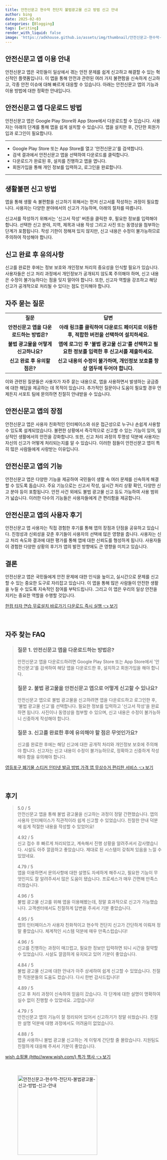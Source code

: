 ```yaml
---
title: 안전신문고 현수막 전단지 불법광고물 신고 방법 신고 안내
author: bing
date: 2025-02-03
categories: [Blogging]
tags: [writing]
render_with_liquid: false
image: 'https://adkhouse.github.io/assets/img/thumbnail/안전신문고-현수막-전단지-불법광고물-신고-방법-신고-안내.webp'
---
```



<h2 id='안전신문고 앱 이용 안내'>안전신문고 앱 이용 안내</h2>

<p>안전신문고 앱은 국민들이 일상에서 겪는 안전 문제를 쉽게 신고하고 해결할 수 있는 혁신적인 플랫폼입니다. 이 앱을 통해 안전과 관련된 여러 가지 불편함을 신속하게 신고하고, 각종 안전 이슈에 대해 빠르게 대응할 수 있습니다. 아래는 안전신문고 앱의 기능과 이용 방법에 대한 정확한 안내입니다.</p>

<h2 id='안전신문고 앱 다운로드 방법'>안전신문고 앱 다운로드 방법</h2>

<p>안전신문고 앱은 Google Play Store와 App Store에서 다운로드할 수 있습니다. 사용자는 아래의 단계를 통해 앱을 쉽게 설치할 수 있습니다. 앱을 설치한 후, 간단한 회원가입과 로그인이 필요합니다.</p>

<hr />

<ul>
    <li>Google Play Store 또는 App Store를 열고 '안전신문고'를 검색합니다.</li>
    <li>검색 결과에서 안전신문고 앱을 선택하여 다운로드를 클릭합니다.</li>
    <li>다운로드가 완료된 후, 설치를 진행하고 앱을 엽니다.</li>
    <li>회원가입을 통해 개인 정보를 입력하고, 로그인을 완료합니다.</li>
</ul>

<hr />

<h2 id='생활불편 신고 방법'>생활불편 신고 방법</h2>

<p>앱을 통해 생활 속 불편함을 신고하기 위해서는 먼저 신고서를 작성하는 과정이 필요합니다. 사용자는 다양한 분야에서의 신고가 가능하며, 아래의 절차를 따릅니다.</p>

<p>신고서를 작성하기 위해서는 '신고서 작성' 버튼을 클릭한 후, 필요한 정보를 입력해야 합니다. 선택한 신고 분야, 지역, 제목과 내용 작성 그리고 사진 또는 동영상을 첨부하는 단계가 포함됩니다. 작성 기한이 정해져 있지 않지만, 신고 내용은 수정이 불가능하므로 주의하여 작성해야 합니다.</p>

<h2 id='신고 완료 후 유의사항'>신고 완료 후 유의사항</h2>

<p>신고를 완료한 후에는 정보 보호와 개인정보 처리의 중요성을 인식할 필요가 있습니다. 사용자들은 신고 처리 과정에서 개인정보가 공개되지 않도록 주의해야 하며, 신고 내용은 수정이 불가능하다는 점을 잊지 말아야 합니다. 또한, 신고자 역할을 강조하고 해당 신고가 공개적으로 처리될 수 있다는 점도 인지해야 합니다.</p>

<h2 id='자주 묻는 질문'>자주 묻는 질문</h2>

<table>
    <tr>
        <td style="text-align: center; height: 17px;"><b>질문</b></td>
        <td style="text-align: center; height: 17px;"><b>답변</b></td>
    </tr>
    <tr>
        <td style="text-align: center; height: 17px;"><b>안전신문고 앱을 다운로드하는 방법은?</b></td>
        <td style="text-align: center; height: 17px;"><b>아래 링크를 클릭하여 다운로드 페이지로 이동한 후, 적합한 버전을 선택하여 설치하세요.</b></td>
    </tr>
    <tr>
        <td style="text-align: center; height: 17px;"><b>불법 광고물을 어떻게 신고하나요?</b></td>
        <td style="text-align: center; height: 17px;"><b>앱에 로그인 후 '불법 광고물 신고'를 선택하고 필요한 정보를 입력한 후 신고서를 제출하세요.</b></td>
    </tr>
    <tr>
        <td style="text-align: center; height: 17px;"><b>신고 완료 후 유의할 점은?</b></td>
        <td style="text-align: center; height: 17px;"><b>신고 내용의 수정이 불가하며, 개인정보 보호를 항상 염두에 두어야 합니다.</b></td>
    </tr>
</table>

<p>이와 관련된 질문들은 사용자가 자주 묻는 내용으로, 앱을 사용하면서 발생하는 궁금증에 대한 해답을 제공하는 데 목적이 있습니다. 추가적인 질문이나 도움이 필요할 경우 언제든지 서포트 팀에 문의하면 친절히 안내받을 수 있습니다.</p>

<h2 id='안전신문고 앱의 장점'>안전신문고 앱의 장점</h2>

<p>안전신문고 앱은 사용자 친화적인 인터페이스와 쉬운 접근성으로 누구나 손쉽게 사용할 수 있도록 설계되었습니다. 불편한 상황에서 즉각적으로 신고할 수 있는 기능이 있어, 일상적인 생활에서의 안전을 강화합니다. 또한, 신고 처리 과정의 투명성 덕분에 사용자는 자신의 신고가 어떻게 처리되는지를 알 수 있습니다. 이러한 점들이 안전신문고 앱이 특히 많은 사람들에게 사랑받는 이유입니다.</p>

<h2 id='안전신문고 앱의 기능'>안전신문고 앱의 기능</h2>

<p>안전신문고 앱은 다양한 기능을 제공하여 국민들이 생활 속 여러 문제를 신속하게 해결할 수 있도록 돕습니다. 주요 기능으로는 신고서 작성, 실시간 처리 상황 확인, 다양한 신고 분야 등이 포함됩니다. 안전 사건 외에도 불법 광고물 신고 등도 가능하여 사용 범위가 넓습니다. 이러한 다수의 기능들은 사용자들에게 큰 편리함을 제공합니다.</p>

<h2 id='안전신문고 앱의 사용자 후기'>안전신문고 앱의 사용자 후기</h2>

<p>안전신문고 앱 사용자는 직접 경험한 후기를 통해 앱의 장점과 단점을 공유하고 있습니다. 진정성과 신뢰성을 갖춘 후기들이 사용자의 선택에 많은 영향을 줍니다. 사용자는 신고 처리 속도와 결과에 대한 평가를 통해 앱에 대한 신뢰도를 형성하게 됩니다. 사용자들이 경험한 다양한 상황의 후기가 앱의 발전 방향에도 큰 영향을 미치고 있습니다.</p>

<h2 id='결론'>결론</h2>

<p>안전신문고 앱은 국민들에게 안전 문제에 대한 인식을 높이고, 실시간으로 문제를 신고할 수 있는 중요한 도구로 자리잡고 있습니다. 이 앱을 통해 많은 사람들이 안전한 생활을 누릴 수 있도록 지속적인 참여를 부탁드립니다. 그리고 이 앱은 우리의 일상 안전을 지키는 중요한 역할을 수행할 것입니다.</p>


<p><a class="click-button" title="한컴 타자 연습 무료설치 바로가기 다운로드 즉시 실행" href="https://adkhouse.github.io/posts/%ED%95%9C%EC%BB%B4-%ED%83%80%EC%9E%90-%EC%97%B0%EC%8A%B5-%EB%AC%B4%EB%A3%8C%EC%84%A4%EC%B9%98-%EB%B0%94%EB%A1%9C%EA%B0%80%EA%B8%B0-%EB%8B%A4%EC%9A%B4%EB%A1%9C%EB%93%9C-%EC%A6%89%EC%8B%9C-%EC%8B%A4%ED%96%89/" rel="dofollow">한컴 타자 연습 무료설치 바로가기 다운로드 즉시 실행 👈 보기</a></p><br>
<h2 id='자주_찾는_FAQ'>자주 찾는 FAQ</h2>
<div itemscope="" itemtype="https://schema.org/FAQPage"> 
<blockquote> 
<div itemscope="" itemprop="mainEntity" itemtype="https://schema.org/Question"> 
<h3 itemprop="name">질문 1. 안전신문고 앱을 다운로드하는 방법은?</h3> 
<div itemscope="" itemprop="acceptedAnswer" itemtype="https://schema.org/Answer"> 
<span itemprop="text"> 
<p>안전신문고 앱을 다운로드하려면 Google Play Store 또는 App Store에서 '안전신문고'를 검색하여 해당 앱을 다운로드한 후, 설치하고 회원가입을 해야 합니다.</p> 
</span> 
</div> 
</div> 

<div itemscope="" itemprop="mainEntity" itemtype="https://schema.org/Question"> 
<h3 itemprop="name">질문 2. 불법 광고물을 안전신문고 앱으로 어떻게 신고할 수 있나요?</h3> 
<div itemscope="" itemprop="acceptedAnswer" itemtype="https://schema.org/Answer"> 
<span itemprop="text"> 
<p>안전신문고 앱으로 불법 광고물을 신고하려면 앱을 다운로드하고 로그인한 후, '불법 광고물 신고'를 선택합니다. 필요한 정보를 입력하고 '신고서 작성'을 완료하면 됩니다. 사진이나 동영상을 첨부할 수 있으며, 신고 내용은 수정이 불가능하니 신중하게 작성해야 합니다.</p>
</span> 
</div> 
</div> 

<div itemscope="" itemprop="mainEntity" itemtype="https://schema.org/Question"> 
<h3 itemprop="name">질문 3. 신고를 완료한 후에 유의해야 할 점은 무엇인가요?</h3> 
<div itemscope="" itemprop="acceptedAnswer" itemtype="https://schema.org/Answer"> 
<span itemprop="text">
<p>신고를 완료한 후에는 해당 신고에 대한 공개적 처리와 개인정보 보호에 주의해야 합니다. 신고자는 신고 내용이 수정이 불가능하므로, 정확하고 신중하게 작성해야 함을 유의해야 합니다.</p>
</span> 
</div> 
</div> 
</blockquote> 
</div>
<p><a class="click-button" title="영등포구 폐기물 스티커 인터넷 발급 방법 가격 앱 무상수거 편리한 서비스" href="https://adkhouse.github.io/posts/%EC%98%81%EB%93%B1%ED%8F%AC%EA%B5%AC-%ED%8F%90%EA%B8%B0%EB%AC%BC-%EC%8A%A4%ED%8B%B0%EC%BB%A4-%EC%9D%B8%ED%84%B0%EB%84%B7-%EB%B0%9C%EA%B8%89-%EB%B0%A9%EB%B2%95-%EA%B0%80%EA%B2%A9-%EC%95%B1-%EB%AC%B4%EC%83%81%EC%88%98%EA%B1%B0-%ED%8E%B8%EB%A6%AC%ED%95%9C-%EC%84%9C%EB%B9%84%EC%8A%A4/" rel="dofollow">영등포구 폐기물 스티커 인터넷 발급 방법 가격 앱 무상수거 편리한 서비스 👈 보기</a></p><br>
<h2 id='후기'>후기</h2>
<div itemscope itemtype="https://schema.org/Product">
  <blockquote>
  <div itemprop="review" itemscope itemtype="https://schema.org/Review">
      <div itemprop="reviewRating" itemscope itemtype="https://schema.org/Rating"> <span itemprop="ratingValue">5.0</span> / <span itemprop="bestRating">5</span> </div>
      <span itemprop="reviewBody">안전신문고 앱을 통해 불법 광고물을 신고하는 과정이 정말 간편했습니다. 앱의 사용자 인터페이스가 직관적이라 쉽게 신고할 수 있었습니다. 친절한 안내 덕분에 쉽게 적절한 내용을 작성할 수 있었어요!</span>
  </div>
  <br>
  <div itemprop="review" itemscope itemtype="https://schema.org/Review">
      <div itemprop="reviewRating" itemscope itemtype="https://schema.org/Rating"> <span itemprop="ratingValue">4.92</span> / <span itemprop="bestRating">5</span> </div>
      <span itemprop="reviewBody">신고 접수 후 빠르게 처리되었고, 계속해서 진행 상황을 알려주셔서 감사했습니다. 시설도 아주 깔끔하고 좋았습니다. 제대로 된 시스템이 갖춰져 있음을 느낄 수 있었네요.</span>
  </div>
  <br>
  <div itemprop="review" itemscope itemtype="https://schema.org/Review">
      <div itemprop="reviewRating" itemscope itemtype="https://schema.org/Rating"> <span itemprop="ratingValue">4.79</span> / <span itemprop="bestRating">5</span> </div>
      <span itemprop="reviewBody">앱을 이용하면서 문의사항에 대한 설명도 자세하게 해주시고, 필요한 기능이 무엇인지도 잘 알려주셔서 많은 도움이 됐습니다. 프로세스가 매우 간편해 만족스러웠습니다.</span>
  </div>
  <br>
  <div itemprop="review" itemscope itemtype="https://schema.org/Review">
      <div itemprop="reviewRating" itemscope itemtype="https://schema.org/Rating"> <span itemprop="ratingValue">4.96</span> / <span itemprop="bestRating">5</span> </div>
      <span itemprop="reviewBody">불법 광고물 신고를 위해 앱을 이용해봤는데, 정말 효과적으로 신고가 가능했습니다. 고객센터에서도 친절하게 답변을 주셔서 기분 좋았습니다.</span>
  </div>
  <br>
  <div itemprop="review" itemscope itemtype="https://schema.org/Review">
      <div itemprop="reviewRating" itemscope itemtype="https://schema.org/Rating"> <span itemprop="ratingValue">4.95</span> / <span itemprop="bestRating">5</span> </div>
      <span itemprop="reviewBody">앱의 인터페이스가 사용자 친화적이고 현수막 전단지 신고가 간단하게 이뤄져 정말 좋았습니다. 체계적인 시스템 덕분에 매우 만족스럽습니다!</span>
  </div>
  <br>
  <div itemprop="review" itemscope itemtype="https://schema.org/Review">
      <div itemprop="reviewRating" itemscope itemtype="https://schema.org/Rating"> <span itemprop="ratingValue">4.96</span> / <span itemprop="bestRating">5</span> </div>
      <span itemprop="reviewBody">신고를 진행하는 과정이 매끄럽고, 필요한 정보만 입력하면 되니 시간을 절약할 수 있었습니다. 시설도 깔끔하게 유지되고 있어 기분이 좋았습니다.</span>
  </div>
  <br>
  <div itemprop="review" itemscope itemtype="https://schema.org/Review">
      <div itemprop="reviewRating" itemscope itemtype="https://schema.org/Rating"> <span itemprop="ratingValue">4.84</span> / <span itemprop="bestRating">5</span> </div>
      <span itemprop="reviewBody">불법 광고물 신고에 대한 안내가 아주 상세하여 쉽게 신고할 수 있었습니다. 친절한 직원분들의 도움도 컸습니다. 다시 한번 감사드립니다!</span>
  </div>
  <br>
  <div itemprop="review" itemscope itemtype="https://schema.org/Review">
      <div itemprop="reviewRating" itemscope itemtype="https://schema.org/Rating"> <span itemprop="ratingValue">4.89</span> / <span itemprop="bestRating">5</span> </div>
      <span itemprop="reviewBody">신고 후 처리 과정이 신속하여 믿음이 갔습니다. 각 단계에 대한 설명이 명확하여 실수 없이 진행할 수 있었네요. 고맙습니다!</span>
  </div>
  <br>
  <div itemprop="review" itemscope itemtype="https://schema.org/Review">
      <div itemprop="reviewRating" itemscope itemtype="https://schema.org/Rating"> <span itemprop="ratingValue">4.79</span> / <span itemprop="bestRating">5</span> </div>
      <span itemprop="reviewBody">안전신문고 앱의 기능이 잘 정리되어 있어서 신고하기가 정말 쉬웠습니다. 친절한 설명 덕분에 대행 과정에서도 어려움이 없었습니다.</span>
  </div>
  <br>
  <div itemprop="review" itemscope itemtype="https://schema.org/Review">
      <div itemprop="reviewRating" itemscope itemtype="https://schema.org/Rating"> <span itemprop="ratingValue">4.88</span> / <span itemprop="bestRating">5</span> </div>
      <span itemprop="reviewBody">앱을 사용하니 불법 광고물 신고하는 게 이렇게 간단할 줄 몰랐습니다. 지원팀도 친절하게 대응해 주셔서 기분이 좋았습니다.</span>
  </div>
  </blockquote>
</div>
<p><a class="click-button" title="wish 쇼핑몰 (http//www.wish.com/) 특가 행사" href="https://adkhouse.github.io/posts/wish-%EC%87%BC%ED%95%91%EB%AA%B0-(httpwww.wish.com)-%ED%8A%B9%EA%B0%80-%ED%96%89%EC%82%AC/" rel="dofollow">wish 쇼핑몰 (http//www.wish.com/) 특가 행사 👈 보기</a></p><br>
<figure class="image"><img src="https://adkhouse.github.io/assets/img/thumbnail/안전신문고-현수막-전단지-불법광고물-신고-방법-신고-안내.webp" alt="안전신문고-현수막-전단지-불법광고물-신고-방법-신고-안내" width="256" height="256"></figure>
